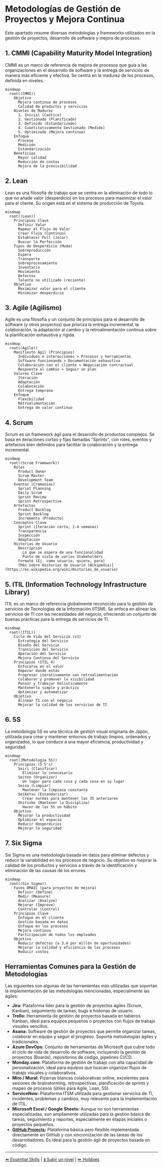 # Metodologías de Gestión de Proyectos y Mejora Continua

Este apartado resume diversas metodologías y frameworks utilizados en la gestión de proyectos, desarrollo de software y mejora de procesos.

## 1. CMMI (Capability Maturity Model Integration)

CMMI es un marco de referencia de mejora de procesos que guía a las organizaciones en el desarrollo de software y la entrega de servicios de manera más eficiente y efectiva. Se centra en la madurez de los procesos, definida en niveles.

```mermaid
mindmap
  root((CMMI))
    Objetivo
      Mejora continua de procesos
      Calidad de productos y servicios
    Niveles de Madurez
      1. Inicial (Caótico)
      2. Gestionado (Planificado)
      3. Definido (Estandarizado)
      4. Cuantitativamente Gestionado (Medido)
      5. Optimizado (Mejora continua)
    Enfoque
      Proceso
      Medición
      Estandarización
    Beneficios
      Mayor calidad
      Reducción de costos
      Mejora de la previsibilidad
```

## 2. Lean

Lean es una filosofía de trabajo que se centra en la eliminación de todo lo que no añade valor (desperdicio) en los procesos para maximizar el valor para el cliente. Su origen está en el sistema de producción de Toyota.

```mermaid
mindmap
  root((Lean))
    Principios Clave
      Definir Valor
      Mapear el Flujo de Valor
      Crear Flujo (Continuo)
      Establecer Pull (Jalar)
      Buscar la Perfección
    Tipos de Desperdicio (Muda)
      Sobreproducción
      Espera
      Transporte
      Sobreprocesamiento
      Inventario
      Movimiento
      Defectos
      Talento no utilizado (reciente)
    Objetivo
      Maximizar valor para el cliente
      Minimizar desperdicio
```

## 3. Agile (Agilismo)

Agile es una filosofía y un conjunto de principios para el desarrollo de software (y otros proyectos) que prioriza la entrega incremental, la colaboración, la adaptación al cambio y la retroalimentación continua sobre la planificación exhaustiva y rígida.

```mermaid
mindmap
  root((Agile))
    Manifiesto Ágil (Principios)
      Individuos e interacciones > Procesos y herramientas
      Software funcionando > Documentación exhaustiva
      Colaboración con el cliente > Negociación contractual
      Respuesta al cambio > Seguir un plan
    Valores Clave
      Iteración
      Adaptación
      Colaboración
      Entrega temprana
    Enfoque
      Flexibilidad
      Retroalimentación
      Entrega de valor continuo
```

## 4. Scrum

Scrum es un framework ágil para el desarrollo de productos complejos. Se basa en iteraciones cortas y fijas llamadas "Sprints", con roles, eventos y artefactos bien definidos para facilitar la colaboración y la entrega incremental.

```mermaid
mindmap
  root((Scrum Framework))
    Roles
      Product Owner
      Scrum Master
      Development Team
    Eventos (Cremonias)
      Sprint Planning
      Daily Scrum
      Sprint Review
      Sprint Retrospective
    Artefactos
      Product Backlog
      Sprint Backlog
      Incremento (Producto)
    Conceptos Clave
      Sprint (Iteración corta, 1-4 semanas)
      Transparencia
      Inspección
      Adaptación
    Historias de Usuario
      Descripción
        Lo que se espera de una funcionalidad
        Punto de vista de varios Stakeholders
      Formato (Ej. como usuario, quiero, para)
      [Más sobre Historias de Usuario (Wikipedia)](https://es.wikipedia.org/wiki/Historias_de_usuario)
```

## 5. ITIL (Information Technology Infrastructure Library)

ITIL es un marco de referencia globalmente reconocido para la gestión de servicios de Tecnologías de la Información (ITSM). Se enfoca en alinear los servicios de TI con las necesidades del negocio, ofreciendo un conjunto de buenas prácticas para la entrega de servicios de TI.

```mermaid
mindmap
  root((ITIL))
    Ciclo de Vida del Servicio (v3)
      Estrategia del Servicio
      Diseño del Servicio
      Transición del Servicio
      Operación del Servicio
      Mejora Continua del Servicio
    Principios (ITIL 4)
      Enfocarse en el valor
      Empezar donde estás
      Progresar iterativamente con retroalimentación
      Colaborar y promover la visibilidad
      Pensar y trabajar holísticamente
      Mantenerlo simple y práctico
      Optimizar y automatizar
    Objetivo
      Alinear TI con el negocio
      Mejorar la calidad de los servicios de TI
```

## 6. 5S

La metodología 5S es una técnica de gestión visual originaria de Japón, utilizada para crear y mantener entornos de trabajo limpios, ordenados y organizados, lo que conduce a una mayor eficiencia, productividad y seguridad.

```mermaid
mindmap
  root((Metodología 5S))
    Principios (5 S's)
      Seiri (Clasificar)
        Eliminar lo innecesario
      Seiton (Organizar)
        Un lugar para cada cosa y cada cosa en su lugar
      Seiso (Limpiar)
        Mantener la limpieza constante
      Seiketsu (Estandarizar)
        Crear normas para mantener las 3S anteriores
      Shitsuke (Mantener la Disciplina)
        Hacer de las 5S un hábito
    Objetivo
      Mejorar la productividad
      Optimizar el espacio
      Reducir desperdicios
      Mejorar la seguridad
```

## 7. Six Sigma

Six Sigma es una metodología basada en datos para eliminar defectos y reducir la variabilidad en los procesos de negocio. Su objetivo es mejorar la calidad de los productos y servicios a través de la identificación y eliminación de las causas de los errores.

```mermaid
mindmap
  root((Six Sigma))
    Fases DMAIC (para proyectos de mejora)
      Definir (Define)
      Medir (Measure)
      Analizar (Analyze)
      Mejorar (Improve)
      Controlar (Control)
    Principios Clave
      Enfoque en el cliente
      Gestión basada en datos
      Enfoque en los procesos
      Mejora continua
      Participación de todos los empleados
    Objetivo
      Reducir defectos (a 3.4 por millón de oportunidades)
      Mejorar la calidad y eficiencia de los procesos
      Reducir costos
```

## Herramientas Comunes para la Gestión de Metodologías

Las siguientes son algunas de las herramientas más utilizadas que soportan la implementación de las metodologías mencionadas, especialmente las ágiles:

- **Jira:** Plataforma líder para la gestión de proyectos ágiles (Scrum, Kanban), seguimiento de tareas, bugs e historias de usuario.
- **Trello:** Herramienta de gestión de proyectos basada en tableros Kanban, ideal para equipos pequeños o proyectos con flujos de trabajo visuales sencillos.
- **Asana:** Software de gestión de proyectos que permite organizar tareas, colaborar en equipo y seguir el progreso. Soporta metodologías ágiles y tradicionales.
- **Azure DevOps:** Conjunto de herramientas de Microsoft que cubre todo el ciclo de vida de desarrollo de software, incluyendo la gestión de proyectos (Boards), repositorios de código, pipelines CI/CD.
- **Monday.com:** Plataforma de gestión de trabajo con alta capacidad de personalización, ideal para equipos que buscan organizar flujos de trabajo visuales y colaborativos.
- **Miro / Mural:** Pizarras blancas colaborativas online, excelentes para sesiones de brainstorming, retrospectivas, planificación de sprints y mapeo de procesos (útiles para Agile, Lean, 5S).
- **ServiceNow:** Plataforma ITSM utilizada para gestionar servicios de TI, incidentes, problemas y cambios, muy relevante para la implementación de ITIL.
- **Microsoft Excel / Google Sheets:** Aunque no son herramientas especializadas, son ampliamente utilizadas para la gestión básica de tareas, seguimiento y reportes, especialmente en etapas iniciales o proyectos pequeños.
- **[GitHub Projects](./software/github/projects.md):** Plataforma básica pero flexible implementada directamente en GitHub y con sincronización de las tareas de los desarrolladores. Es ideal para la gestión ágil de proyectos basada en código.

---

[⏪ Essential Skills](../essential/README.md) | [⏫ Subir un nivel](../README.md) | [⏩ Hobbies](/hobbies/README.md)
